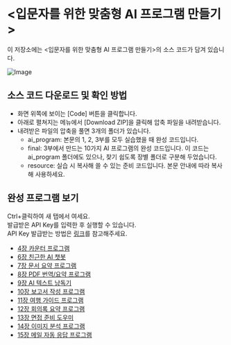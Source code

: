 # <입문자를 위한 맞춤형 AI 프로그램 만들기> 

이 저장소에는 <입문자를 위한 맞춤형 AI 프로그램 만들기>의 소스 코드가 담겨 있습니다.

![Image](https://github.com/user-attachments/assets/addd2637-e038-4d3e-8364-7d1f854a0e27)

## 소스 코드 다운로드 및 확인 방법

- 화면 위쪽에 보이는 [Code] 버튼을 클릭합니다.
- 아래로 펼쳐지는 메뉴에서 [Download ZIP]을 클릭해 압축 파일을 내려받습니다. 
- 내려받은 파일의 압축을 풀면 3개의 폴더가 있습니다.
	- ai_program: 본문의 1, 2, 3부를 모두 실습했을 때 완성 코드입니다.
	- final: 3부에서 만드는 10가지 AI 프로그램의 완성 코드입니다. 이 코드는 ai_program 폴더에도 있으나, 찾기 쉽도록 장별 폴더로 구분해 두었습니다. 
	- resource: 실습 시 복사해 쓸 수 있는 준비 코드입니다. 본문 안내에 따라 복사해 사용하세요.

## 완성 프로그램 보기
Ctrl+클릭하여 새 탭에서 여세요.<br>
발급받은 API Key를 입력한 후 실행할 수 있습니다.<br>
API Key 발급받는 방법은 <a href="https://github.com/dabidstudio/dabidstudio_guides/blob/main/get-openai-api-key.md" target="_blank">링크</a>를 참고해주세요.

- <a href="https://appdeploytest-bukcne2sfmxbkzfly5w9kp.streamlit.app/" target="_blank">4장 카운터 프로그램</a>
- <a href="https://aiprogramch06-geuvs5prsg4wanpk3calbh.streamlit.app/" target="_blank">6장 친근한 AI 챗봇</a>
- <a href="https://aiprogramch07-hxmncvlqynzxmplajmsjuq.streamlit.app/" target="_blank">7장 문서 요약 프로그램</a>
- <a href="https://aiprogramch08-bzrjblrsbzqbwkdsy8pmto.streamlit.app/" target="_blank">8장 PDF 번역/요약 프로그램</a>
- <a href="https://aiprogramch09-culyxfz4rl9boon3hk5zgx.streamlit.app/" target="_blank">9장 AI 텍스트 낭독기</a>
- <a href="https://aiprogramch10-swvhxavbzuipq4z4j8lmgw.streamlit.app/" target="_blank">10장 보고서 작성 프로그램</a>
- <a href="https://aiprogramch11-hxwexomxoailtyr2skbms5.streamlit.app/" target="_blank">11장 여행 가이드 프로그램</a>
- <a href="https://aiprogramch12-fyr5rpmugmgtqxfadknva4.streamlit.app/" target="_blank">12장 회의록 요약 프로그램</a>
- <a href="https://aiprogramch13-wct9vpyfadmsdz9ksnfzbq.streamlit.app/" target="_blank">13장 면접 준비 도우미</a>
- <a href="https://aiprogramch14-xueuqizicmhjmckypx9ghd.streamlit.app/" target="_blank">14장 이미지 분석 프로그램</a>
- <a href="https://aiprogramch15-nmsalernrydeveeawieu6q.streamlit.app/" target="_blank">15장 메일 자동 응답 프로그램</a>

